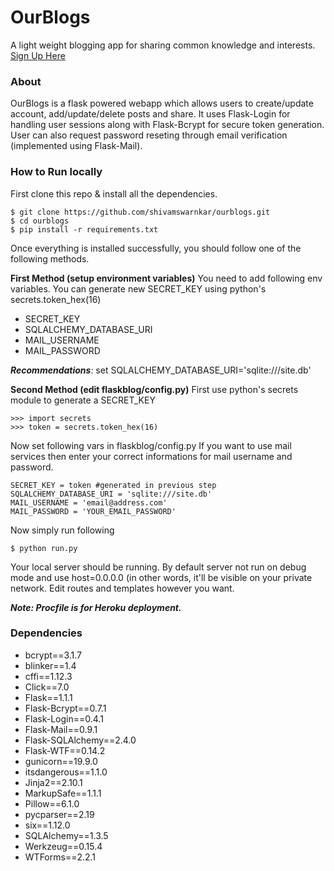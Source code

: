 # OurBlogs 
A light weight blogging app for sharing common knowledge and interests. [Sign Up Here](https://ourblogs.herokuapp.com)
### About
 OurBlogs is a flask powered webapp which allows users to create/update account, add/update/delete posts and share. It uses Flask-Login for handling user sessions along with Flask-Bcrypt for secure token generation. User can also request password reseting through email verification (implemented using Flask-Mail). 
 
### How to Run locally
First clone this repo & install all the dependencies.
```
$ git clone https://github.com/shivamswarnkar/ourblogs.git
$ cd ourblogs
$ pip install -r requirements.txt
```
Once everything is installed successfully, you should follow one of the following methods. 

**First Method (setup environment variables)** 
You need to add following env variables. You can generate new SECRET_KEY using python's secrets.token_hex(16)

- SECRET_KEY
- SQLALCHEMY_DATABASE_URI 
- MAIL_USERNAME
- MAIL_PASSWORD

***Recommendations***: set SQLALCHEMY_DATABASE_URI='sqlite:///site.db'

**Second Method (edit flaskblog/config.py)** 
First use python's secrets module to generate a SECRET_KEY
```
>>> import secrets
>>> token = secrets.token_hex(16)
```
Now set following vars in flaskblog/config.py
If you want to use mail services then enter your correct informations for mail username and password.
```
SECRET_KEY = token #generated in previous step
SQLALCHEMY_DATABASE_URI = 'sqlite:///site.db'
MAIL_USERNAME = 'email@address.com' 
MAIL_PASSWORD = 'YOUR_EMAIL_PASSWORD' 
```

Now simply run following
```
$ python run.py
```
Your local server should be running. By default server not run on debug mode and use host=0.0.0.0 (in other words, it'll be visible on your private network. Edit routes and templates however you want.

***Note: Procfile is for Heroku deployment.***

### Dependencies

- bcrypt==3.1.7
- blinker==1.4
- cffi==1.12.3
- Click==7.0
- Flask==1.1.1
- Flask-Bcrypt==0.7.1
- Flask-Login==0.4.1
- Flask-Mail==0.9.1
- Flask-SQLAlchemy==2.4.0
- Flask-WTF==0.14.2
- gunicorn==19.9.0
- itsdangerous==1.1.0
- Jinja2==2.10.1
- MarkupSafe==1.1.1
- Pillow==6.1.0
- pycparser==2.19
- six==1.12.0
- SQLAlchemy==1.3.5
- Werkzeug==0.15.4
- WTForms==2.2.1